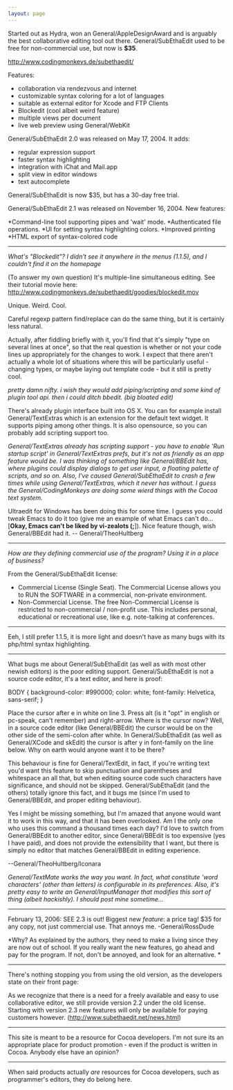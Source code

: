 ```yaml
---
layout: page
---
```




Started out as Hydra, won an General/AppleDesignAward and is arguably the best collaborative editing tool out there. General/SubEthaEdit used to be free for non-commercial use, but now is **$35**.

http://www.codingmonkeys.de/subethaedit/

Features:

* collaboration via rendezvous and internet
* customizable syntax coloring for a lot of languages
* suitable as external editor for Xcode and FTP Clients
* Blockedit (cool albeit weird feature)
* multiple views per document
* live web preview using General/WebKit


General/SubEthaEdit 2.0 was released on May 17, 2004. It adds: 


* regular expression support
* faster syntax highlighting
* integration with iChat and Mail.app
* split view in editor windows
* text autocomplete


General/SubEthaEdit is now $35, but has a 30-day free trial.

General/SubEthaEdit 2.1 was released on November 16, 2004. New features:


*Command-line tool supporting pipes and 'wait' mode.
*Authenticated file operations.
*UI for setting syntax highlighting colors.
*Improved printing
*HTML export of syntax-colored code


----

*What's "Blockedit"? I didn't see it anywhere in the menus (1.1.5), and I couldn't find it on the homepage*

(To answer my own question) It's multiple-line simultaneous editing.  See their tutorial movie here: http://www.codingmonkeys.de/subethaedit/goodies/blockedit.mov

Unique. Weird. Cool.

Careful regexp pattern find/replace can do the same thing, but it is certainly less natural.

Actually, after fiddling briefly with it, you'll find that it's simply "type on several lines at once", so that the real question is whether or not your code lines up appropriately for the changes to work.  I expect that there aren't actually a whole lot of situations where this will be particularly useful - changing types, or maybe laying out template code - but it still is pretty cool.

*pretty damn nifty. i wish they would add piping/scripting and some kind of plugin tool api. then i could ditch bbedit. (big bloated edit)*

There's already plugin interface built into OS X. You can for example install General/TextExtras which is an extension for the default text widget. It supports piping among other things. It is also opensource, so you can probably add scripting support too.

*General/TextExtras already has scripting support - you have to enable 'Run startup script' in General/TextExtras prefs, but it's not as friendly as an app feature would be. I was thinking of something like General/BBEdit has, where plugins could display dialogs to get user input, a floating palette of scripts, and so on. Also, I've caused General/SubEthaEdit to crash a few times while using General/TextExtras, which it never has without. I guess the General/CodingMonkeys are doing some wierd things with the Cocoa text system.*

Ultraedit for Windows has been doing this for some time. I guess you could tweak Emacs to do it too (give me an example of what Emacs can't do... [**Okay, Emacs can't be liked by vi-zealots (;**]). Nice feature though, wish General/BBEdit had it. -- General/TheoHultberg

----

*How are they defining commercial use of the program? Using it in a place of business?*

From the General/SubEthaEdit license:


*  Commercial License (Single Seat). The Commercial License allows you to RUN the SOFTWARE in a commercial, non-private environment.
* Non-Commercial License. The free Non-Commercial License is restricted to non-commercial / non-profit use. This includes personal, educational or recreational use, like e.g. note-talking at conferences. 


----

Eeh, I still prefer 1.1.5, it is more light and doesn't have as many bugs with its php/html syntax highlighting.

----

What bugs me about General/SubEthaEdit (as well as with most other newish editors) is the poor editing support. General/SubEthaEdit is not a source code editor, it's a text editor, and here is proof:

    
BODY {
	background-color: #990000;
	color: white;
	font-family: Helvetica, sans-serif;
}


Place the cursor after e in white on line 3. Press alt (is it "opt" in english or pc-speak, can't remember) and right-arrow. Where is the cursor now? Well, in a source code editor (like General/BBEdit) the cursor would be on the other side of the semi-colon after white. In General/SubEthaEdit (as well as General/XCode and skEdit) the cursor is after y in font-family on the line below. Why on earth would anyone want it to be there?

This behaviour is fine for General/TextEdit, in fact, if you're writing text you'd want this feature to skip punctuation and parentheses and whitespace an all that, but when editing source code such characters have significance, and should not be skipped. General/SubEthaEdit (and the others) totally ignore this fact, and it bugs me (since I'm used to General/BBEdit, and proper editing behaviour).

Yes I might be missing something, but I'm amazed that anyone would want it to work in this way, and that it has been overlooked. Am I the only one who uses this command a thousand times each day? I'd love to switch from General/BBEdit to another editor, since General/BBEdit is too expensive (yes I have paid), and does not provide the extensibility that I want, but there is simply no editor that matches General/BBEdit in editing experience.

--General/TheoHultberg/Iconara

*General/TextMate works the way you want. In fact, what constitute 'word characters' (other than letters) is configurable in its preferences. Also, it's pretty easy to write an General/InputManager that modifies this sort of thing (albeit hackishly). I should post mine sometime...*

----

February 13, 2006: SEE 2.3 is out!  Biggest new *feature*: a price tag!  $35 for any copy, not just commercial use.  That annoys me. -General/RossDude

*Why? As explained by the authors, they need to make a living since they are now out of school. If you really want the new features, go ahead and pay for the program. If not, don't be annoyed, and look for an alternative.
*

----

There's nothing stopping you from using the old version, as the developers state on their front page:

As we recognize that there is a need for a freely available and easy to use collaborative editor, we still provide version 2.2 under the old license. Starting with version 2.3 new features will only be available for paying customers however. (http://www.subethaedit.net/news.html)

----

This site is meant to be a resource for Cocoa developers. I'm not sure its an appropriate place for product promotion - even if the product is written in Cocoa. Anybody else have an opinion? 

----
When said products actually *are* resources for Cocoa developers, such as programmer's editors, they do belong here.